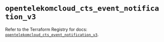 # `opentelekomcloud_cts_event_notification_v3`

Refer to the Terraform Registry for docs: [`opentelekomcloud_cts_event_notification_v3`](https://registry.terraform.io/providers/opentelekomcloud/opentelekomcloud/1.36.17/docs/resources/cts_event_notification_v3).
